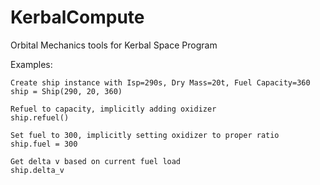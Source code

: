 # KerbalCompute
Orbital Mechanics tools for Kerbal Space Program

Examples:

```
Create ship instance with Isp=290s, Dry Mass=20t, Fuel Capacity=360
ship = Ship(290, 20, 360)

Refuel to capacity, implicitly adding oxidizer
ship.refuel()

Set fuel to 300, implicitly setting oxidizer to proper ratio
ship.fuel = 300

Get delta v based on current fuel load
ship.delta_v
```


